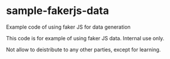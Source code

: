 # sample-fakerjs-data
Example code of using faker JS for data generation


This code is for example of using faker JS data.
Internal use only.

Not allow to deistribute to any other parties,
except for learning. 
